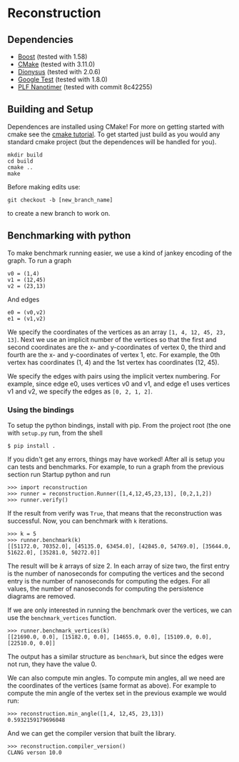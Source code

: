 # Reconstruction

## Dependencies

- [Boost](https://www.boost.org/) (tested with 1.58)
- [CMake](https://cmake.org) (tested with 3.11.0)
- [Dionysus](https://github.com/mrzv/dionysus) (tested with 2.0.6)
- [Google Test](https://github.com/google/googletest) (tested with 1.8.0)
- [PLF Nanotimer](https://github.com/mattreecebentley/plf_nanotimer) (tested with commit 8c42255)

## Building and Setup

Dependences are installed using CMake!  For more on getting started with cmake
see the [cmake tutorial](https://cmake.org/cmake-tutorial/). To get started just
build as you would any standard cmake project (but the dependences will be
handled for you).

    mkdir build
    cd build
    cmake ..
    make

Before making edits use:

	git checkout -b [new_branch_name]

to create a new branch to work on.


## Benchmarking with python

To make benchmark running easier, we use a kind of jankey encoding of the graph.
To run a graph

    v0 = (1,4)
    v1 = (12,45)
    v2 = (23,13)

And edges

    e0 = (v0,v2)
    e1 = (v1,v2)

We specify the coordinates of the vertices as an array `[1, 4, 12, 45, 23, 13]`.
Next we use an implicit number of the vertices so that the first and second
coordinates are the x- and y-coordinates of vertex 0, the third and fourth are
the x- and y-coordinates of vertex 1, etc.  For example, the 0th vertex has
coordinates (1, 4) and the 1st vertex has coordinates (12, 45).

We specify the edges with pairs using the implicit vertex numbering.  For
example, since edge e0, uses vertices v0 and v1, and edge e1 uses vertices v1
and v2, we specify the edges as `[0, 2, 1, 2]`.

### Using the bindings

To setup the python bindings, install with pip.  From the project root (the one
with `setup.py` run, from the shell

    $ pip install .

If you didn't get any errors, things may have worked!  After all is setup you
can tests and benchmarks.  For example, to run a graph from the previous section
run Startup python and run

    >>> import reconstruction
    >>> runner = reconstruction.Runner([1,4,12,45,23,13], [0,2,1,2])
    >>> runner.verify()

If the result from verify was `True`, that means that the reconstruction was
successful.  Now, you can benchmark with `k` iterations.

    >>> k = 5
    >>> runner.benchmark(k)
    [[51172.0, 70352.0], [45135.0, 63454.0], [42845.0, 54769.0], [35644.0, 51622.0], [35281.0, 50272.0]]

The result will be _k_ arrays of size 2. In each array of size two, the first
entry is the number of nanoseconds for computing the vertices and the second
entry is the number of nanoseconds for computing the edges.  For all values, the
number of nanoseconds for computing the persistence diagrams are removed.

If we are only interested in running the benchmark over the vertices, we can use
the `benchmark_vertices` function.

    >>> runner.benchmark_vertices(k)
    [[21690.0, 0.0], [15182.0, 0.0], [14655.0, 0.0], [15109.0, 0.0], [22510.0, 0.0]]

The output has a similar structure as `benchmark`, but since the edges were not
run, they have the value 0.

We can also compute min angles.  To compute min angles, all we need are the
coordinates of the vertices (same format as above).  For example to compute the
min angle of the vertex set in the previous example we would run:

    >>> reconstruction.min_angle([1,4, 12,45, 23,13])
    0.5932159179696048


And we can get the compiler version that built the library.

    >>> reconstruction.compiler_version()
    CLANG verson 10.0
